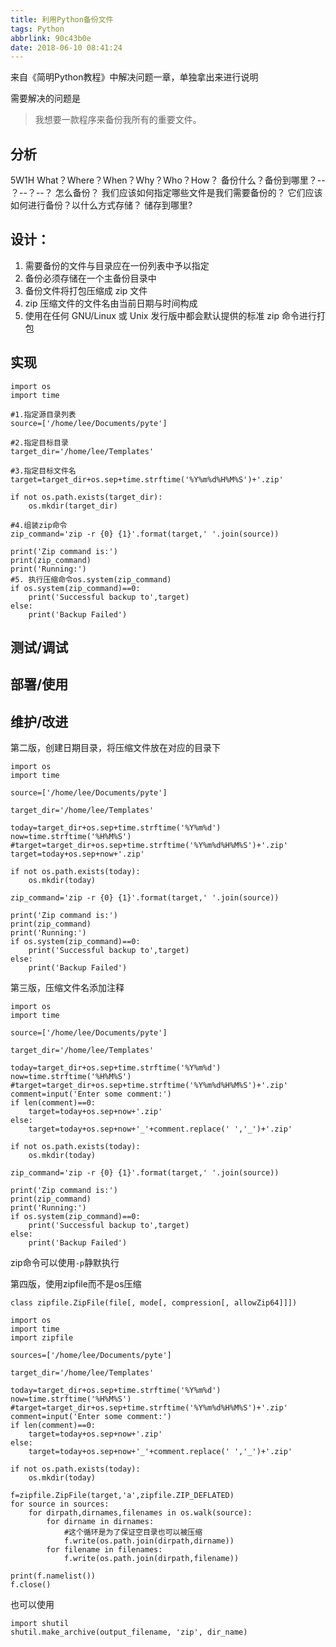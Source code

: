 ```yaml
---
title: 利用Python备份文件
tags: Python
abbrlink: 90c43b0e
date: 2018-06-10 08:41:24
---
```


来自《简明Python教程》中解决问题一章，单独拿出来进行说明

需要解决的问题是

> 我想要一款程序来备份我所有的重要文件。

## 分析
5W1H
What？Where？When？Why？Who？How？
备份什么？备份到哪里？-- ？--？--？ 怎么备份？
我们应该如何指定哪些文件是我们需要备份的？
它们应该如何进行备份？以什么方式存储？
储存到哪里?


## 设计：
1. 需要备份的文件与目录应在一份列表中予以指定
2. 备份必须存储在一个主备份目录中
3. 备份文件将打包压缩成 zip 文件
4. zip 压缩文件的文件名由当前日期与时间构成
5. 使用在任何 GNU/Linux 或 Unix 发行版中都会默认提供的标准 zip 命令进行打包


<!--more-->
## 实现
```
import os
import time

#1.指定源目录列表
source=['/home/lee/Documents/pyte']

#2.指定目标目录
target_dir='/home/lee/Templates'

#3.指定目标文件名
target=target_dir+os.sep+time.strftime('%Y%m%d%H%M%S')+'.zip'

if not os.path.exists(target_dir):
    os.mkdir(target_dir)

#4.组装zip命令
zip_command='zip -r {0} {1}'.format(target,' '.join(source))

print('Zip command is:')
print(zip_command)
print('Running:')
#5. 执行压缩命令os.system(zip_command)
if os.system(zip_command)==0:
    print('Successful backup to',target)
else:
    print('Backup Failed')
```



## 测试/调试

## 部署/使用

## 维护/改进
第二版，创建日期目录，将压缩文件放在对应的目录下
```
import os
import time

source=['/home/lee/Documents/pyte']

target_dir='/home/lee/Templates'

today=target_dir+os.sep+time.strftime('%Y%m%d')
now=time.strftime('%H%M%S')
#target=target_dir+os.sep+time.strftime('%Y%m%d%H%M%S')+'.zip'
target=today+os.sep+now+'.zip'

if not os.path.exists(today):
    os.mkdir(today)

zip_command='zip -r {0} {1}'.format(target,' '.join(source))

print('Zip command is:')
print(zip_command)
print('Running:')
if os.system(zip_command)==0:
    print('Successful backup to',target)
else:
    print('Backup Failed')
```

第三版，压缩文件名添加注释
```
import os
import time

source=['/home/lee/Documents/pyte']

target_dir='/home/lee/Templates'

today=target_dir+os.sep+time.strftime('%Y%m%d')
now=time.strftime('%H%M%S')
#target=target_dir+os.sep+time.strftime('%Y%m%d%H%M%S')+'.zip'
comment=input('Enter some comment:')
if len(comment)==0:
    target=today+os.sep+now+'.zip'
else:
    target=today+os.sep+now+'_'+comment.replace(' ','_')+'.zip'

if not os.path.exists(today):
    os.mkdir(today)

zip_command='zip -r {0} {1}'.format(target,' '.join(source))

print('Zip command is:')
print(zip_command)
print('Running:')
if os.system(zip_command)==0:
    print('Successful backup to',target)
else:
    print('Backup Failed')
```

zip命令可以使用`-p`静默执行

第四版，使用zipfile而不是os压缩
```
class zipfile.ZipFile(file[, mode[, compression[, allowZip64]]])
```
```
import os
import time
import zipfile

sources=['/home/lee/Documents/pyte']

target_dir='/home/lee/Templates'

today=target_dir+os.sep+time.strftime('%Y%m%d')
now=time.strftime('%H%M%S')
#target=target_dir+os.sep+time.strftime('%Y%m%d%H%M%S')+'.zip'
comment=input('Enter some comment:')
if len(comment)==0:
    target=today+os.sep+now+'.zip'
else:
    target=today+os.sep+now+'_'+comment.replace(' ','_')+'.zip'

if not os.path.exists(today):
    os.mkdir(today)

f=zipfile.ZipFile(target,'a',zipfile.ZIP_DEFLATED)
for source in sources:
    for dirpath,dirnames,filenames in os.walk(source):
        for dirname in dirnames:
            #这个循环是为了保证空目录也可以被压缩
            f.write(os.path.join(dirpath,dirname))
        for filename in filenames:
            f.write(os.path.join(dirpath,filename))

print(f.namelist())
f.close()
```

也可以使用
```
import shutil
shutil.make_archive(output_filename, 'zip', dir_name)
```